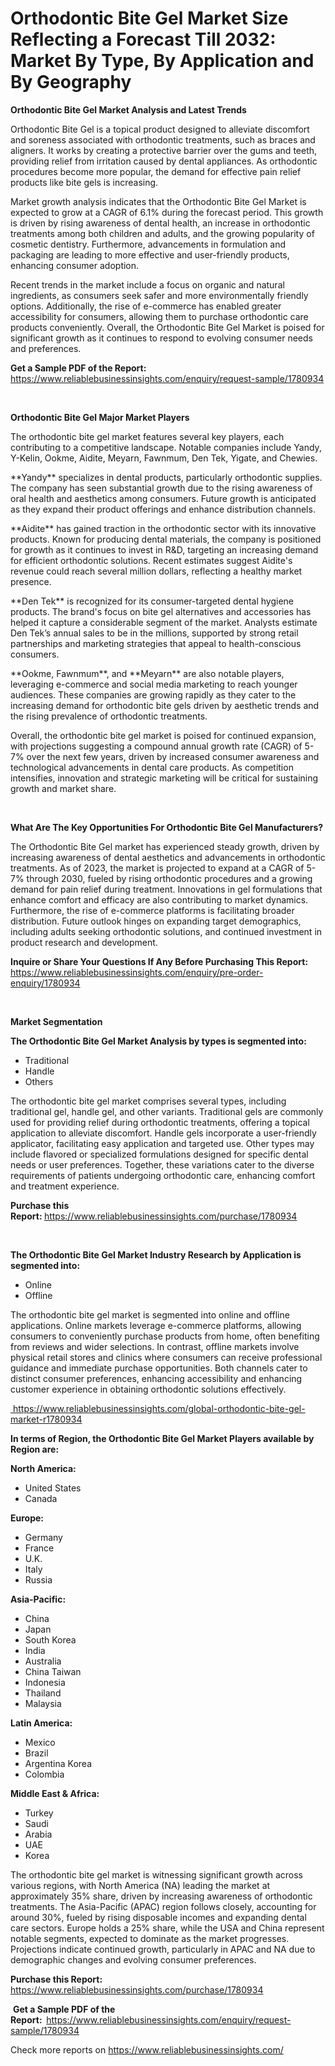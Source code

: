 <p><h1>Orthodontic Bite Gel Market Size Reflecting a Forecast Till 2032: Market By Type, By Application and By Geography</h1></p><p><strong>Orthodontic Bite Gel Market Analysis and Latest Trends</strong></p>
<p><p>Orthodontic Bite Gel is a topical product designed to alleviate discomfort and soreness associated with orthodontic treatments, such as braces and aligners. It works by creating a protective barrier over the gums and teeth, providing relief from irritation caused by dental appliances. As orthodontic procedures become more popular, the demand for effective pain relief products like bite gels is increasing.</p><p>Market growth analysis indicates that the Orthodontic Bite Gel Market is expected to grow at a CAGR of 6.1% during the forecast period. This growth is driven by rising awareness of dental health, an increase in orthodontic treatments among both children and adults, and the growing popularity of cosmetic dentistry. Furthermore, advancements in formulation and packaging are leading to more effective and user-friendly products, enhancing consumer adoption.</p><p>Recent trends in the market include a focus on organic and natural ingredients, as consumers seek safer and more environmentally friendly options. Additionally, the rise of e-commerce has enabled greater accessibility for consumers, allowing them to purchase orthodontic care products conveniently. Overall, the Orthodontic Bite Gel Market is poised for significant growth as it continues to respond to evolving consumer needs and preferences.</p></p>
<p><strong>Get a Sample PDF of the Report:&nbsp;</strong> <a href="https://www.reliablebusinessinsights.com/enquiry/request-sample/1780934?utm_campaign=2239&utm_medium=2&utm_source=Github&utm_content=ia&utm_term=25032025&utm_id=orthodontic-bite-gel">https://www.reliablebusinessinsights.com/enquiry/request-sample/1780934</a></p>
<p>&nbsp;</p>
<p><strong>Orthodontic Bite Gel Major Market Players</strong></p>
<p><p>The orthodontic bite gel market features several key players, each contributing to a competitive landscape. Notable companies include Yandy, Y-Kelin, Ookme, Aidite, Meyarn, Fawnmum, Den Tek, Yigate, and Chewies.</p><p>**Yandy** specializes in dental products, particularly orthodontic supplies. The company has seen substantial growth due to the rising awareness of oral health and aesthetics among consumers. Future growth is anticipated as they expand their product offerings and enhance distribution channels.</p><p>**Aidite** has gained traction in the orthodontic sector with its innovative products. Known for producing dental materials, the company is positioned for growth as it continues to invest in R&D, targeting an increasing demand for efficient orthodontic solutions. Recent estimates suggest Aidite's revenue could reach several million dollars, reflecting a healthy market presence.</p><p>**Den Tek** is recognized for its consumer-targeted dental hygiene products. The brand's focus on bite gel alternatives and accessories has helped it capture a considerable segment of the market. Analysts estimate Den Tek’s annual sales to be in the millions, supported by strong retail partnerships and marketing strategies that appeal to health-conscious consumers.</p><p>**Ookme, Fawnmum**, and **Meyarn** are also notable players, leveraging e-commerce and social media marketing to reach younger audiences. These companies are growing rapidly as they cater to the increasing demand for orthodontic bite gels driven by aesthetic trends and the rising prevalence of orthodontic treatments.</p><p>Overall, the orthodontic bite gel market is poised for continued expansion, with projections suggesting a compound annual growth rate (CAGR) of 5-7% over the next few years, driven by increased consumer awareness and technological advancements in dental care products. As competition intensifies, innovation and strategic marketing will be critical for sustaining growth and market share.</p></p>
<p>&nbsp;</p>
<p><strong>What Are The Key Opportunities For Orthodontic Bite Gel Manufacturers?</strong></p>
<p><p>The Orthodontic Bite Gel market has experienced steady growth, driven by increasing awareness of dental aesthetics and advancements in orthodontic treatments. As of 2023, the market is projected to expand at a CAGR of 5-7% through 2030, fueled by rising orthodontic procedures and a growing demand for pain relief during treatment. Innovations in gel formulations that enhance comfort and efficacy are also contributing to market dynamics. Furthermore, the rise of e-commerce platforms is facilitating broader distribution. Future outlook hinges on expanding target demographics, including adults seeking orthodontic solutions, and continued investment in product research and development.</p></p>
<p><strong>Inquire or Share Your Questions If Any Before Purchasing This Report:</strong> <a href="https://www.reliablebusinessinsights.com/enquiry/pre-order-enquiry/1780934?utm_campaign=2239&utm_medium=2&utm_source=Github&utm_content=ia&utm_term=25032025&utm_id=orthodontic-bite-gel">https://www.reliablebusinessinsights.com/enquiry/pre-order-enquiry/1780934</a></p>
<p>&nbsp;</p>
<p><strong>Market Segmentation</strong></p>
<p><strong>The Orthodontic Bite Gel Market Analysis by types is segmented into:</strong></p>
<p><ul><li>Traditional</li><li>Handle</li><li>Others</li></ul></p>
<p><p>The orthodontic bite gel market comprises several types, including traditional gel, handle gel, and other variants. Traditional gels are commonly used for providing relief during orthodontic treatments, offering a topical application to alleviate discomfort. Handle gels incorporate a user-friendly applicator, facilitating easy application and targeted use. Other types may include flavored or specialized formulations designed for specific dental needs or user preferences. Together, these variations cater to the diverse requirements of patients undergoing orthodontic care, enhancing comfort and treatment experience.</p></p>
<p><strong>Purchase this Report:&nbsp;</strong><a href="https://www.reliablebusinessinsights.com/purchase/1780934?utm_campaign=2239&utm_medium=2&utm_source=Github&utm_content=ia&utm_term=25032025&utm_id=orthodontic-bite-gel">https://www.reliablebusinessinsights.com/purchase/1780934</a></p>
<p>&nbsp;</p>
<p><strong>The Orthodontic Bite Gel Market Industry Research by Application is segmented into:</strong></p>
<p><ul><li>Online</li><li>Offline</li></ul></p>
<p><p>The orthodontic bite gel market is segmented into online and offline applications. Online markets leverage e-commerce platforms, allowing consumers to conveniently purchase products from home, often benefiting from reviews and wider selections. In contrast, offline markets involve physical retail stores and clinics where consumers can receive professional guidance and immediate purchase opportunities. Both channels cater to distinct consumer preferences, enhancing accessibility and enhancing customer experience in obtaining orthodontic solutions effectively.</p></p>
<p><a href="https://www.reliablebusinessinsights.com/global-orthodontic-bite-gel-market-r1780934?utm_campaign=2239&utm_medium=2&utm_source=Github&utm_content=ia&utm_term=25032025&utm_id=orthodontic-bite-gel">&nbsp;https://www.reliablebusinessinsights.com/global-orthodontic-bite-gel-market-r1780934</a></p>
<p><strong>In terms of Region, the Orthodontic Bite Gel Market Players available by Region are:</strong></p>
<p>
    <p> <strong> North America: </strong>
        <ul>
            <li>United States</li>
            <li>Canada</li>
        </ul>
        </p> 
    <p> <strong> Europe: </strong>
        <ul>
            <li>Germany</li>
            <li>France</li>
            <li>U.K.</li>
            <li>Italy</li>
            <li>Russia</li>
        </ul>
        </p> 
    <p> <strong> Asia-Pacific: </strong>
        <ul>
            <li>China</li>
            <li>Japan</li>
            <li>South Korea</li>
            <li>India</li>
            <li>Australia</li>
            <li>China Taiwan</li>
            <li>Indonesia</li>
            <li>Thailand</li>
            <li>Malaysia</li>
        </ul>
        </p> 
    <p> <strong> Latin America: </strong>
        <ul>
            <li>Mexico</li>
            <li>Brazil</li>
            <li>Argentina Korea</li>
            <li>Colombia</li>
        </ul>
        </p> 
    <p> <strong> Middle East & Africa: </strong>
        <ul>
            <li>Turkey</li>
            <li>Saudi</li>
            <li>Arabia</li>
            <li>UAE</li>
            <li>Korea</li>
        </ul>
    </p>
    </p>
<p><p>The orthodontic bite gel market is witnessing significant growth across various regions, with North America (NA) leading the market at approximately 35% share, driven by increasing awareness of orthodontic treatments. The Asia-Pacific (APAC) region follows closely, accounting for around 30%, fueled by rising disposable incomes and expanding dental care sectors. Europe holds a 25% share, while the USA and China represent notable segments, expected to dominate as the market progresses. Projections indicate continued growth, particularly in APAC and NA due to demographic changes and evolving consumer preferences.</p></p>
<p><strong>Purchase this Report: </strong><a href="https://www.reliablebusinessinsights.com/purchase/1780934?utm_campaign=2239&utm_medium=2&utm_source=Github&utm_content=ia&utm_term=25032025&utm_id=orthodontic-bite-gel">https://www.reliablebusinessinsights.com/purchase/1780934</a></p>
<p>&nbsp;<strong>Get a Sample PDF of the Report:&nbsp;&nbsp;</strong><a href="https://www.reliablebusinessinsights.com/enquiry/request-sample/1780934?utm_campaign=2239&utm_medium=2&utm_source=Github&utm_content=ia&utm_term=25032025&utm_id=orthodontic-bite-gel">https://www.reliablebusinessinsights.com/enquiry/request-sample/1780934</a></p>
<p><strong></strong></p>
<p>Check more reports on <a href="https://www.reliablebusinessinsights.com/?utm_campaign=2239&utm_medium=2&utm_source=Github&utm_content=ia&utm_term=25032025&utm_id=orthodontic-bite-gel">https://www.reliablebusinessinsights.com/</a></p>